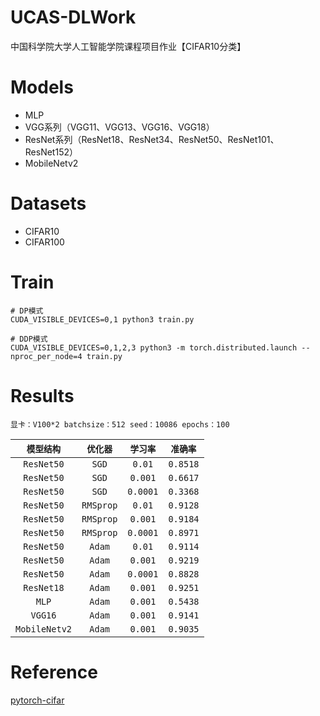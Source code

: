 # UCAS-DLWork
中国科学院大学人工智能学院课程项目作业【CIFAR10分类】

# Models
- MLP
- VGG系列（VGG11、VGG13、VGG16、VGG18）
- ResNet系列（ResNet18、ResNet34、ResNet50、ResNet101、ResNet152）
- MobileNetv2

# Datasets
- CIFAR10
- CIFAR100

# Train
```shell
# DP模式
CUDA_VISIBLE_DEVICES=0,1 python3 train.py

# DDP模式
CUDA_VISIBLE_DEVICES=0,1,2,3 python3 -m torch.distributed.launch --nproc_per_node=4 train.py
```

# Results
    显卡：V100*2 batchsize：512 seed：10086 epochs：100
|    `模型结构`     |   `优化器`   |  `学习率`   |  `准确率`   |
|:-------------:|:---------:|:--------:|:--------:|
|  `ResNet50`   |   `SGD`   |  `0.01`  | `0.8518` |
|  `ResNet50`   |   `SGD`   | `0.001`  | `0.6617` |
|  `ResNet50`   |   `SGD`   | `0.0001` | `0.3368` |
|  `ResNet50`   | `RMSprop` |  `0.01`  | `0.9128` |
|  `ResNet50`   | `RMSprop` | `0.001`  | `0.9184` |
|  `ResNet50`   | `RMSprop` | `0.0001` | `0.8971` |
|  `ResNet50`   |  `Adam`   |  `0.01`  | `0.9114` |
|  `ResNet50`   |  `Adam`   | `0.001`  | `0.9219` |
|  `ResNet50`   |  `Adam`   | `0.0001` | `0.8828` |
|  `ResNet18`   |  `Adam`   | `0.001`  | `0.9251` |
|     `MLP`     |  `Adam`   | `0.001`  | `0.5438` |
|    `VGG16`    |  `Adam`   | `0.001`  | `0.9141` |
| `MobileNetv2` |  `Adam`   | `0.001`  | `0.9035` |

# Reference
[pytorch-cifar](https://github.com/kuangliu/pytorch-cifar)
